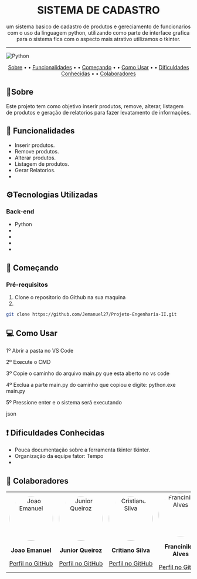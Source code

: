[Python]: https://img.shields.io/badge/python-%233776AB.svg?style=for-the-badge&logo=python&logoColor=white


<h1 align="center">SISTEMA DE CADASTRO</h1>

<p align="center">um sistema basico de cadastro de produtos e gereciamento de funcionarios com o uso da linguagem python, utilizando como parte de interface grafica para o sistema fica com o aspecto mais atrativo utilizamos o tkinter.


<hr>

![Python]


<p align="center">
  <a href="#about">Sobre</a> • • 
  <a href="#functionalities">Funcionalidades</a> • • 
  <a href="#start">Começando</a> • • 
  <a href="#usage">Como Usar</a> • • 
  <a href="#difficulties">Dificuldades Conhecidas</a> • • 
  <a href="#contributors">Colaboradores</a>
</p>

<h2 id="about">📝Sobre</h2>
Este projeto tem como objetivo inserir produtos, remove, alterar, listagem de produtos e geração de relatorios para fazer levatamento de informações.


<h2 id="functionalities">📌 Funcionalidades</h2>
<ul>
  <li>Inserir produtos.</li>
  <li>Remove produtos.</li>
  <li>Alterar produtos.</li>
  <li>Listagem de produtos.</li>
  <li>Gerar Relatorios.<li>
</ul>

<h2 id="technologies">⚙️Tecnologias Utilizadas</h2>
<h3>Back-end</h3>
<ul>
  <li>Python</li>
  <li></li>
  <li></li>
  <li></li>
  <li></li>
</ul>

<h2 id="inicio">🚀 Começando</h2>

<h3>Pré-requisitos</h3>

<ol type="1">
  <li>Clone o repositorio do Github na sua maquina<li>

</ol>

```bash 
git clone https://github.com/Jemanuel27/Projeto-Engenharia-II.git
```

<p></p>

<h2 id="usage">💻 Como Usar</h2>

<p>1º Abrir a pasta no VS Code</p>
<p>2º Execute o CMD<p>
<p>3º Copie o caminho do arquivo main.py que esta aberto no vs code<p>
<p>4º Exclua a parte main.py do caminho que copiou e digite: python.exe main.py<p>
<p>5º Pressione enter e o sistema será executando<p>


json

<h2 id="difficulties">❗ Dificuldades Conhecidas </h2>
<ul>
  <li>Pouca documentação sobre a ferramenta tkinter  tkinter.</li>
  <li>Organização da equipe fator: Tempo <li>
</ul>

<h2 id="contributors">🤝 Colaboradores</h2>

<table >
  <tr>
    <td align="center">
      <a href="https://github.com/Jemanuel27">
        <img src="https://avatars.githubusercontent.com/u/87444285?v=4" width="120" alt="Joao Emanuel" style="border-radius: 50%;">
      </a>
      <p><strong>Joao Emanuel</strong></p>
      <a href="https://github.com/Jemanuel27">Perfil no GitHub</a>
    </td>
    <td align="center">
      <a href="https://github.com/JuniorQueiroz99">
        <img src="https://avatars.githubusercontent.com/u/58738268?v=4" width="120" alt="Junior Queiroz" style="border-radius: 50%;">
      </a>
      <p><strong>Junior Queiroz</strong></p>
      <a href="https://github.com/JuniorQueiroz99">Perfil no GitHub</a>
    </td>
    <td align="center">
      <a href="https://github.com/CristianoSilva22">
        <img src="https://avatars.githubusercontent.com/u/114546598?v=4" width="120" alt="Cristiano Silva" style="border-radius: 50%;">
      </a>
      <p><strong>Critiano Silva</strong></p>
      <a href="https://github.com/CristianoSilva22">Perfil no GitHub</a>
    </td>
    <td align="center">
      <a href="https://github.com/FrancinildoAlves">
        <img src="https://avatars.githubusercontent.com/u/150152699?v=4 "width="120" alt="Francinildo Alves" style="border-radius: 50%;">
      </a>
      <p><strong>Francinildo Alves</strong></p>
      <a href="https://github.com/FrancinildoAlves">Perfil no GitHub</a>
    </td>
  </tr>
</table>
